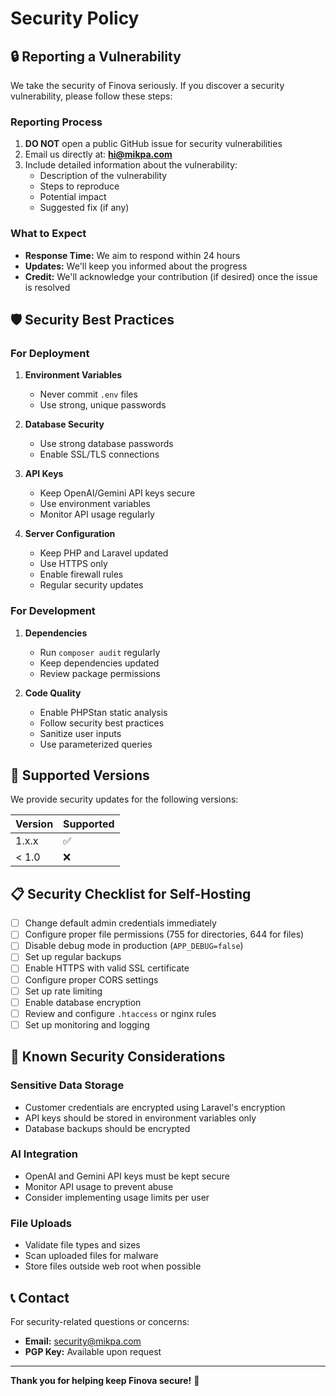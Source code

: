 # Security Policy

## 🔒 Reporting a Vulnerability

We take the security of Finova seriously. If you discover a security vulnerability, please follow these steps:

### Reporting Process

1. **DO NOT** open a public GitHub issue for security vulnerabilities
2. Email us directly at: **hi@mikpa.com**
3. Include detailed information about the vulnerability:
   - Description of the vulnerability
   - Steps to reproduce
   - Potential impact
   - Suggested fix (if any)

### What to Expect

- **Response Time:** We aim to respond within 24 hours
- **Updates:** We'll keep you informed about the progress
- **Credit:** We'll acknowledge your contribution (if desired) once the issue is resolved

## 🛡️ Security Best Practices

### For Deployment

1. **Environment Variables**
   - Never commit `.env` files
   - Use strong, unique passwords

2. **Database Security**
   - Use strong database passwords
   - Enable SSL/TLS connections

3. **API Keys**
   - Keep OpenAI/Gemini API keys secure
   - Use environment variables
   - Monitor API usage regularly

4. **Server Configuration**
   - Keep PHP and Laravel updated
   - Use HTTPS only
   - Enable firewall rules
   - Regular security updates

### For Development

1. **Dependencies**
   - Run `composer audit` regularly
   - Keep dependencies updated
   - Review package permissions

2. **Code Quality**
   - Enable PHPStan static analysis
   - Follow security best practices
   - Sanitize user inputs
   - Use parameterized queries

## 🔄 Supported Versions

We provide security updates for the following versions:

| Version | Supported          |
| ------- | ------------------ |
| 1.x.x   | :white_check_mark: |
| < 1.0   | :x:                |

## 📋 Security Checklist for Self-Hosting

- [ ] Change default admin credentials immediately
- [ ] Configure proper file permissions (755 for directories, 644 for files)
- [ ] Disable debug mode in production (`APP_DEBUG=false`)
- [ ] Set up regular backups
- [ ] Enable HTTPS with valid SSL certificate
- [ ] Configure proper CORS settings
- [ ] Set up rate limiting
- [ ] Enable database encryption
- [ ] Review and configure `.htaccess` or nginx rules
- [ ] Set up monitoring and logging

## 🚨 Known Security Considerations

### Sensitive Data Storage

- Customer credentials are encrypted using Laravel's encryption
- API keys should be stored in environment variables only
- Database backups should be encrypted

### AI Integration

- OpenAI and Gemini API keys must be kept secure
- Monitor API usage to prevent abuse
- Consider implementing usage limits per user

### File Uploads

- Validate file types and sizes
- Scan uploaded files for malware
- Store files outside web root when possible

## 📞 Contact

For security-related questions or concerns:
- **Email:** security@mikpa.com
- **PGP Key:** Available upon request

---

**Thank you for helping keep Finova secure!** 🙏

